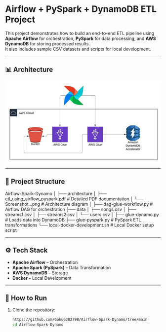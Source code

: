 # Airflow + PySpark + DynamoDB ETL Project

This project demonstrates how to build an end-to-end ETL pipeline using **Apache Airflow** for orchestration, **PySpark** for data processing, and **AWS DynamoDB** for storing processed results.  
It also includes sample CSV datasets and scripts for local development.

---

## 📊 Architecture

![Architecture](Airflow-Spark-Dynamo/architecture/Screenshot%20from%202025-08-30%2014-49-04.png)

---

## 📂 Project Structure

Airflow-Spark-Dynamo
│
├── architecture
│ ├── etl_using_airflow_pyspark.pdf # Detailed PDF documentation
│ └── Screenshot...png # Architecture diagram
│
├── dag-glue-workflow.py # Airflow DAG for orchestration
├── data
│ ├── songs.csv
│ ├── streams1.csv
│ ├── streams2.csv
│ └── users.csv
│
├── glue-dynamo.py # Loads data into DynamoDB
├── glue-pyspark.py # PySpark ETL transformations
└── local-docker-development.sh # Local Docker setup script


---

## ⚙️ Tech Stack
- **Apache Airflow** – Orchestration  
- **Apache Spark (PySpark)** – Data Transformation  
- **AWS DynamoDB** – Storage  
- **Docker** – Local Development  

---

## 🚀 How to Run
1. Clone the repository:
   ```bash
   https://github.com/Goku6382798/Airflow-Spark-Dynamo/tree/main
   cd Airflow-Spark-Dynamo
